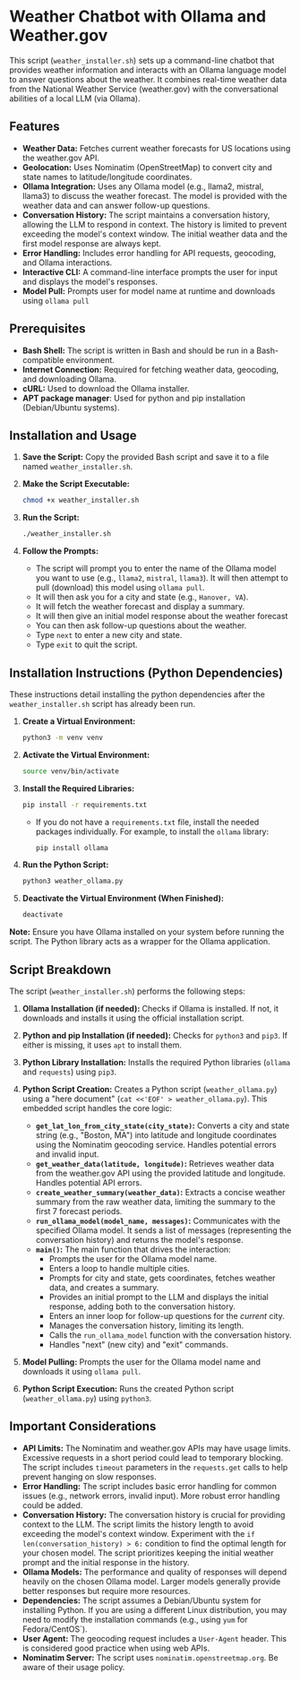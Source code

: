 # Weather Chatbot with Ollama and Weather.gov

This script (`weather_installer.sh`) sets up a command-line chatbot that provides weather information and interacts with an Ollama language model to answer questions about the weather. It combines real-time weather data from the National Weather Service (weather.gov) with the conversational abilities of a local LLM (via Ollama).

## Features

* **Weather Data:** Fetches current weather forecasts for US locations using the weather.gov API.
* **Geolocation:** Uses Nominatim (OpenStreetMap) to convert city and state names to latitude/longitude coordinates.
* **Ollama Integration:** Uses any Ollama model (e.g., llama2, mistral, llama3) to discuss the weather forecast. The model is provided with the weather data and can answer follow-up questions.
* **Conversation History:** The script maintains a conversation history, allowing the LLM to respond in context. The history is limited to prevent exceeding the model's context window. The initial weather data and the first model response are always kept.
* **Error Handling:** Includes error handling for API requests, geocoding, and Ollama interactions.
* **Interactive CLI:** A command-line interface prompts the user for input and displays the model's responses.
* **Model Pull:** Prompts user for model name at runtime and downloads using `ollama pull`

## Prerequisites

* **Bash Shell:** The script is written in Bash and should be run in a Bash-compatible environment.
* **Internet Connection:** Required for fetching weather data, geocoding, and downloading Ollama.
* **cURL:** Used to download the Ollama installer.
* **APT package manager**: Used for python and pip installation (Debian/Ubuntu systems).

## Installation and Usage

1.  **Save the Script:** Copy the provided Bash script and save it to a file named `weather_installer.sh`.

2.  **Make the Script Executable:**

    ```bash
    chmod +x weather_installer.sh
    ```

3.  **Run the Script:**

    ```bash
    ./weather_installer.sh
    ```

4.  **Follow the Prompts:**

    * The script will prompt you to enter the name of the Ollama model you want to use (e.g., `llama2`, `mistral`, `llama3`). It will then attempt to pull (download) this model using `ollama pull`.
    * It will then ask you for a city and state (e.g., `Hanover, VA`).
    * It will fetch the weather forecast and display a summary.
    * It will then give an initial model response about the weather forecast
    * You can then ask follow-up questions about the weather.
    * Type `next` to enter a new city and state.
    * Type `exit` to quit the script.

## Installation Instructions (Python Dependencies)

These instructions detail installing the python dependencies after the `weather_installer.sh` script has already been run.

1.  **Create a Virtual Environment:**

    ```bash
    python3 -m venv venv
    ```

2.  **Activate the Virtual Environment:**

    ```bash
    source venv/bin/activate
    ```

3.  **Install the Required Libraries:**

    ```bash
    pip install -r requirements.txt
    ```

    * If you do not have a `requirements.txt` file, install the needed packages individually. For example, to install the `ollama` library:

        ```bash
        pip install ollama
        ```

4.  **Run the Python Script:**

    ```bash
    python3 weather_ollama.py
    ```

5.  **Deactivate the Virtual Environment (When Finished):**

    ```bash
    deactivate
    ```

**Note:** Ensure you have Ollama installed on your system before running the script. The Python library acts as a wrapper for the Ollama application.

## Script Breakdown

The script (`weather_installer.sh`) performs the following steps:

1.  **Ollama Installation (if needed):** Checks if Ollama is installed. If not, it downloads and installs it using the official installation script.

2.  **Python and pip Installation (if needed):** Checks for `python3` and `pip3`. If either is missing, it uses `apt` to install them.

3.  **Python Library Installation:** Installs the required Python libraries (`ollama` and `requests`) using `pip3`.

4.  **Python Script Creation:** Creates a Python script (`weather_ollama.py`) using a "here document" (`cat <<'EOF' > weather_ollama.py`). This embedded script handles the core logic:

    * **`get_lat_lon_from_city_state(city_state)`:** Converts a city and state string (e.g., "Boston, MA") into latitude and longitude coordinates using the Nominatim geocoding service. Handles potential errors and invalid input.
    * **`get_weather_data(latitude, longitude)`:** Retrieves weather data from the weather.gov API using the provided latitude and longitude. Handles potential API errors.
    * **`create_weather_summary(weather_data)`:** Extracts a concise weather summary from the raw weather data, limiting the summary to the first 7 forecast periods.
    * **`run_ollama_model(model_name, messages)`:** Communicates with the specified Ollama model. It sends a list of messages (representing the conversation history) and returns the model's response.
    * **`main()`:** The main function that drives the interaction:
        * Prompts the user for the Ollama model name.
        * Enters a loop to handle multiple cities.
        * Prompts for city and state, gets coordinates, fetches weather data, and creates a summary.
        * Provides an initial prompt to the LLM and displays the initial response, adding both to the conversation history.
        * Enters an inner loop for follow-up questions for the *current* city.
        * Manages the conversation history, limiting its length.
        * Calls the `run_ollama_model` function with the conversation history.
        * Handles "next" (new city) and "exit" commands.

5.  **Model Pulling:** Prompts the user for the Ollama model name and downloads it using `ollama pull`.

6.  **Python Script Execution:** Runs the created Python script (`weather_ollama.py`) using `python3`.

## Important Considerations

* **API Limits:** The Nominatim and weather.gov APIs may have usage limits. Excessive requests in a short period could lead to temporary blocking. The script includes `timeout` parameters in the `requests.get` calls to help prevent hanging on slow responses.
* **Error Handling:** The script includes basic error handling for common issues (e.g., network errors, invalid input). More robust error handling could be added.
* **Conversation History:** The conversation history is crucial for providing context to the LLM. The script limits the history length to avoid exceeding the model's context window. Experiment with the `if len(conversation_history) > 6:` condition to find the optimal length for your chosen model. The script prioritizes keeping the initial weather prompt and the initial response in the history.
* **Ollama Models:** The performance and quality of responses will depend heavily on the chosen Ollama model. Larger models generally provide better responses but require more resources.
* **Dependencies:** The script assumes a Debian/Ubuntu system for installing Python. If you are using a different Linux distribution, you may need to modify the installation commands (e.g., using `yum` for Fedora/CentOS`).
* **User Agent:** The geocoding request includes a `User-Agent` header. This is considered good practice when using web APIs.
* **Nominatim Server:** The script uses `nominatim.openstreetmap.org`. Be aware of their usage policy.
